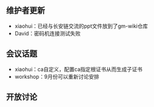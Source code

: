 ## 维护者更新
- xiaohui：已经与长安链交流的ppt文件放到了gm-wiki仓库
- David：密码机连接测试失败

## 会议话题
- xiaohui：ca自定义，配置ca指定根证书从而生成子证书
- workshop：9月份可以重新讨论安排

## 开放讨论
